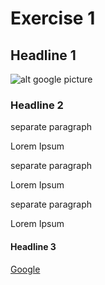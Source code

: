 # Exercise 1

## Headline 1

![alt google picture](https://media0.faz.net/ppmedia/aktuell/1499067679/1.7871530/article_multimedia_overview/google-und-meta-haben-sie-ein.jpg "Google picture")

### Headline 2

separate paragraph

Lorem Ipsum

separate paragraph

Lorem Ipsum

separate paragraph

Lorem Ipsum

#### Headline 3

[Google](https://www.google.com)
